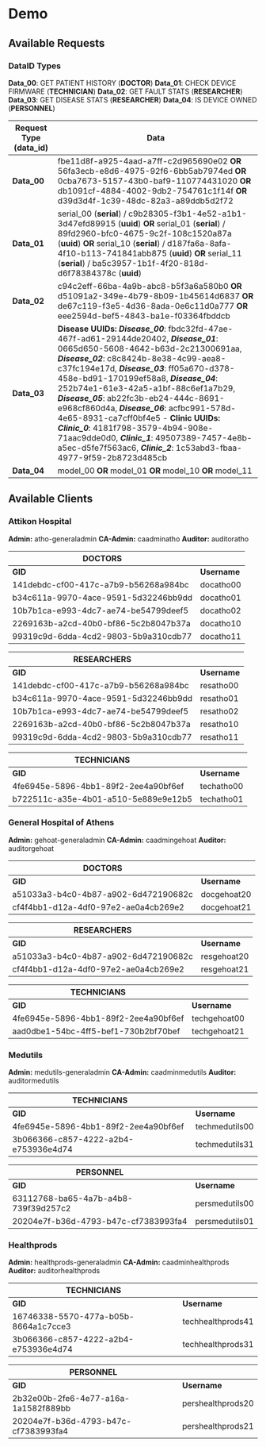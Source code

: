 # Demo

## Available Requests

### DataID Types

**Data_00**: GET PATIENT HISTORY (**DOCTOR**)
**Data_01**: CHECK DEVICE FIRMWARE (**TECHNICIAN**)
**Data_02**: GET FAULT STATS (**RESEARCHER**)
**Data_03**: GET DISEASE STATS (**RESEARCHER**)
**Data_04**: IS DEVICE OWNED (**PERSONNEL**)

| Request Type (data_id) | Data                                                                                                                                                                                                                                                                                                                                                                                                                                                                                                                                                                                                           |
| ---------------------- | -------------------------------------------------------------------------------------------------------------------------------------------------------------------------------------------------------------------------------------------------------------------------------------------------------------------------------------------------------------------------------------------------------------------------------------------------------------------------------------------------------------------------------------------------------------------------------------------------------------- |
| **Data_00**            | fbe11d8f-a925-4aad-a7ff-c2d965690e02 **OR** 56fa3ecb-e8d6-4975-92f6-6bb5ab7974ed **OR** 0cba7673-5157-43b0-baf9-110774431020 **OR** db1091cf-4884-4002-9db2-754761c1f14f **OR** d39d3d4f-1c39-48dc-82a3-a89ddb5d2f72                                                                                                                                                                                                                                                                                                                                                                                           |
| **Data_01**            | serial_00 (**serial**) / c9b28305-f3b1-4e52-a1b1-3d47efd89915 (**uuid**) **OR** serial_01 (**serial**) / 89fd2960-bfc0-4675-9c2f-108c1520a87a (**uuid**) **OR** serial_10 (**serial**) / d187fa6a-8afa-4f10-b113-741841abb875 (**uuid**) **OR** serial_11 (**serial**) / ba5c3957-1b1f-4f20-818d-d6f78384378c (**uuid**)                                                                                                                                                                                                                                                                                       |
| **Data_02**            | c94c2eff-66ba-4a9b-abc8-b5f3a6a580b0 **OR** d51091a2-349e-4b79-8b09-1b45614d6837 **OR** de67c119-f3e5-4d36-8ada-0e6c11d0a777 **OR** eee2594d-bef5-4843-ba1e-f03364fbddcb                                                                                                                                                                                                                                                                                                                                                                                                                                       |
| **Data_03**            | **Disease UUIDs:** **_Disease_00_**: fbdc32fd-47ae-467f-ad61-29144de20402, **_Disease_01_**: 0665d650-5608-4642-b63d-2c21300691aa, **_Disease_02_**: c8c8424b-8e38-4c99-aea8-c37fc194e17d, **_Disease_03_**: ff05a670-d378-458e-bd91-170199ef58a8, **_Disease_04_**: 252b74e1-61e3-42a5-a1bf-88c6ef1a7b29, **_Disease_05_**: ab22fc3b-eb24-444c-8691-e968cf860d4a, **_Disease_06_**: acfbc991-578d-4e65-8931-ca7cff0bf4e5 - **Clinic UUIDs:** **_Clinic_0_**: 4181f798-3579-4b94-908e-71aac9dde0d0, **_Clinic_1_**: 49507389-7457-4e8b-a5ec-d5fe7f563ac6, **_Clinic_2_**: 1c53abd3-fbaa-4977-9f59-2b8723d485cb |
| **Data_04**            | model_00 **OR** model_01 **OR** model_10 **OR** model_11                                                                                                                                                                                                                                                                                                                                                                                                                                                                                                                                                       |

## Available Clients

### Attikon Hospital

**Admin:** atho-generaladmin
**CA-Admin:** caadminatho
**Auditor:** auditoratho

| **DOCTORS**                          |              |
| ------------------------------------ | ------------ |
| **GID**                              | **Username** |
| 141debdc-cf00-417c-a7b9-b56268a984bc | docatho00    |
| b34c611a-9970-4ace-9591-5d32246bb9dd | docatho01    |
| 10b7b1ca-e993-4dc7-ae74-be54799deef5 | docatho02    |
| 2269163b-a2cd-40b0-bf86-5c2b8047b37a | docatho10    |
| 99319c9d-6dda-4cd2-9803-5b9a310cdb77 | docatho11    |

| **RESEARCHERS**                      |              |
| ------------------------------------ | ------------ |
| **GID**                              | **Username** |
| 141debdc-cf00-417c-a7b9-b56268a984bc | resatho00    |
| b34c611a-9970-4ace-9591-5d32246bb9dd | resatho01    |
| 10b7b1ca-e993-4dc7-ae74-be54799deef5 | resatho02    |
| 2269163b-a2cd-40b0-bf86-5c2b8047b37a | resatho10    |
| 99319c9d-6dda-4cd2-9803-5b9a310cdb77 | resatho11    |

| **TECHNICIANS**                      |              |
| ------------------------------------ | ------------ |
| **GID**                              | **Username** |
| 4fe6945e-5896-4bb1-89f2-2ee4a90bf6ef | techatho00   |
| b722511c-a35e-4b01-a510-5e889e9e12b5 | techatho01   |

### General Hospital of Athens

**Admin:** gehoat-generaladmin
**CA-Admin:** caadmingehoat
**Auditor:** auditorgehoat

| **DOCTORS**                          |              |
| ------------------------------------ | ------------ |
| **GID**                              | **Username** |
| a51033a3-b4c0-4b87-a902-6d472190682c | docgehoat20  |
| cf4f4bb1-d12a-4df0-97e2-ae0a4cb269e2 | docgehoat21  |

| **RESEARCHERS**                      |              |
| ------------------------------------ | ------------ |
| **GID**                              | **Username** |
| a51033a3-b4c0-4b87-a902-6d472190682c | resgehoat20  |
| cf4f4bb1-d12a-4df0-97e2-ae0a4cb269e2 | resgehoat21  |

| **TECHNICIANS**                      |              |
| ------------------------------------ | ------------ |
| **GID**                              | **Username** |
| 4fe6945e-5896-4bb1-89f2-2ee4a90bf6ef | techgehoat00 |
| aad0dbe1-54bc-4ff5-bef1-730b2bf70bef | techgehoat21 |

### Medutils

**Admin:** medutils-generaladmin
**CA-Admin:** caadminmedutils
**Auditor:** auditormedutils

| **TECHNICIANS**                      |                |
| ------------------------------------ | -------------- |
| **GID**                              | **Username**   |
| 4fe6945e-5896-4bb1-89f2-2ee4a90bf6ef | techmedutils00 |
| 3b066366-c857-4222-a2b4-e753936e4d74 | techmedutils31 |

| **PERSONNEL**                        |                |
| ------------------------------------ | -------------- |
| **GID**                              | **Username**   |
| 63112768-ba65-4a7b-a4b8-739f39d257c2 | persmedutils00 |
| 20204e7f-b36d-4793-b47c-cf7383993fa4 | persmedutils01 |

### Healthprods

**Admin:** healthprods-generaladmin
**CA-Admin:** caadminhealthprods
**Auditor:** auditorhealthprods

| **TECHNICIANS**                      |                   |
| ------------------------------------ | ----------------- |
| **GID**                              | **Username**      |
| 16746338-5570-477a-b05b-8664a1c7cce3 | techhealthprods41 |
| 3b066366-c857-4222-a2b4-e753936e4d74 | techhealthprods31 |

| **PERSONNEL**                        |                   |
| ------------------------------------ | ----------------- |
| **GID**                              | **Username**      |
| 2b32e00b-2fe6-4e77-a16a-1a1582f889bb | pershealthprods20 |
| 20204e7f-b36d-4793-b47c-cf7383993fa4 | pershealthprods21 |
